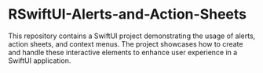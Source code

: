 # RSwiftUI-Alerts-and-Action-Sheets
This repository contains a SwiftUI project demonstrating the usage of alerts, action sheets, and context menus. The project showcases how to create and handle these interactive elements to enhance user experience in a SwiftUI application.
